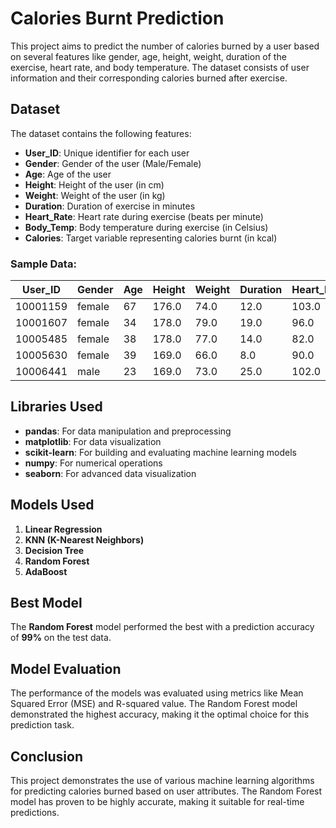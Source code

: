 # Calories Burnt Prediction

This project aims to predict the number of calories burned by a user based on several features like gender, age, height, weight, duration of the exercise, heart rate, and body temperature. The dataset consists of user information and their corresponding calories burned after exercise.

## Dataset

The dataset contains the following features:

- **User_ID**: Unique identifier for each user
- **Gender**: Gender of the user (Male/Female)
- **Age**: Age of the user
- **Height**: Height of the user (in cm)
- **Weight**: Weight of the user (in kg)
- **Duration**: Duration of exercise in minutes
- **Heart_Rate**: Heart rate during exercise (beats per minute)
- **Body_Temp**: Body temperature during exercise (in Celsius)
- **Calories**: Target variable representing calories burnt (in kcal)

### Sample Data:

| User_ID   | Gender | Age | Height | Weight | Duration | Heart_Rate | Body_Temp | Calories |
|-----------|--------|-----|--------|--------|----------|------------|-----------|----------|
| 10001159  | female | 67  | 176.0  | 74.0   | 12.0     | 103.0      | 39.6      | 76.0     |
| 10001607  | female | 34  | 178.0  | 79.0   | 19.0     | 96.0       | 40.6      | 93.0     |
| 10005485  | female | 38  | 178.0  | 77.0   | 14.0     | 82.0       | 40.5      | 49.0     |
| 10005630  | female | 39  | 169.0  | 66.0   | 8.0      | 90.0       | 39.6      | 36.0     |
| 10006441  | male   | 23  | 169.0  | 73.0   | 25.0     | 102.0      | 40.7      | 122.0    |

## Libraries Used

- **pandas**: For data manipulation and preprocessing
- **matplotlib**: For data visualization
- **scikit-learn**: For building and evaluating machine learning models
- **numpy**: For numerical operations
- **seaborn**: For advanced data visualization

## Models Used

1. **Linear Regression**
2. **KNN (K-Nearest Neighbors)**
3. **Decision Tree**
4. **Random Forest**
5. **AdaBoost**
   
## Best Model

The **Random Forest** model performed the best with a prediction accuracy of **99%** on the test data.

## Model Evaluation

The performance of the models was evaluated using metrics like Mean Squared Error (MSE) and R-squared value. The Random Forest model demonstrated the highest accuracy, making it the optimal choice for this prediction task.


## Conclusion

This project demonstrates the use of various machine learning algorithms for predicting calories burned based on user attributes. The Random Forest model has proven to be highly accurate, making it suitable for real-time predictions.

